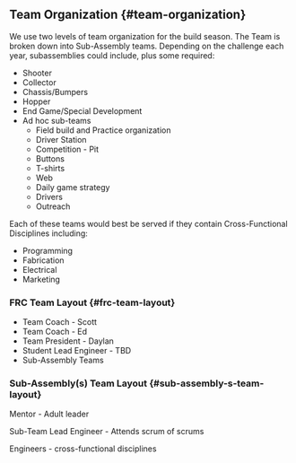## Team Organization {#team-organization}

We use two levels of team organization for the build season. The Team is broken down into Sub-Assembly teams. Depending on the challenge each year, subassemblies could include, plus some required:

*   Shooter
*   Collector
*   Chassis/Bumpers
*   Hopper
*   End Game/Special Development
*   Ad hoc sub-teams
    *   Field build and Practice organization
    *   Driver Station
    *   Competition - Pit
    *   Buttons
    *   T-shirts
    *   Web
    *   Daily game strategy
    *   Drivers
    *   Outreach

Each of these teams would best be served if they contain Cross-Functional Disciplines including:

*   Programming
*   Fabrication
*   Electrical
*   Marketing

### FRC Team Layout {#frc-team-layout}

*   Team Coach - Scott
*   Team Coach - Ed
*   Team President - Daylan
*   Student Lead Engineer - TBD
*   Sub-Assembly Teams

### Sub-Assembly(s) Team Layout {#sub-assembly-s-team-layout}

Mentor - Adult leader

Sub-Team Lead Engineer - Attends scrum of scrums

Engineers - cross-functional disciplines